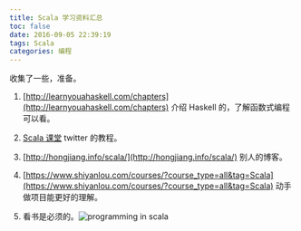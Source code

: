 ```yaml
---
title: Scala 学习资料汇总
toc: false
date: 2016-09-05 22:39:19
tags: Scala
categories: 编程
---
```


收集了一些，准备。

1. [http://learnyouahaskell.com/chapters](http://learnyouahaskell.com/chapters)
介绍 Haskell 的，了解函数式编程可以看。

2. [Scala 课堂](http://twitter.github.io/scala_school/zh_cn/)
twitter 的教程。

3. [http://hongjiang.info/scala/](http://hongjiang.info/scala/)
别人的博客。

4. [https://www.shiyanlou.com/courses/?course_type=all&tag=Scala](https://www.shiyanlou.com/courses/?course_type=all&tag=Scala)
动手做项目能更好的理解。

5. 看书是必须的。![programming in scala](http://new.51cto.com/files/uploadimg/20090526/0950191.jpg)

